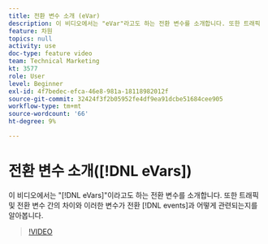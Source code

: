 ```yaml
---
title: 전환 변수 소개 (eVar)
description: 이 비디오에서는 "eVar"라고도 하는 전환 변수를 소개합니다. 또한 트래픽 및 전환 변수 간의 차이점과 전환 이벤트와 어떻게 관련되는지를 알아봅니다.
feature: 차원
topics: null
activity: use
doc-type: feature video
team: Technical Marketing
kt: 3577
role: User
level: Beginner
exl-id: 4f7bedec-efca-46e8-981a-18118982012f
source-git-commit: 32424f3f2b05952fe4df9ea91dcbe51684cee905
workflow-type: tm+mt
source-wordcount: '66'
ht-degree: 9%

---
```


# 전환 변수 소개([!DNL eVars])

이 비디오에서는 &quot;[!DNL eVars]&quot;이라고도 하는 전환 변수를 소개합니다. 또한 트래픽 및 전환 변수 간의 차이와 이러한 변수가 전환 [!DNL events]과 어떻게 관련되는지를 알아봅니다.

>[!VIDEO](https://video.tv.adobe.com/v/28759/?quality=12)
